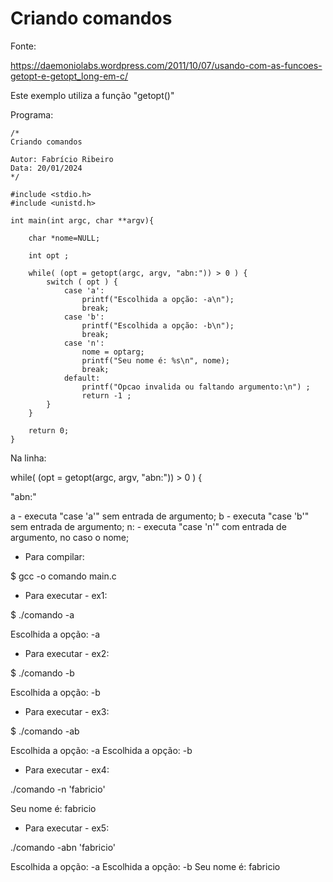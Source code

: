# Criando comandos

Fonte:

https://daemoniolabs.wordpress.com/2011/10/07/usando-com-as-funcoes-getopt-e-getopt_long-em-c/

Este exemplo utiliza a função "getopt()"

Programa:

```
/*
Criando comandos

Autor: Fabrício Ribeiro
Data: 20/01/2024
*/

#include <stdio.h>
#include <unistd.h>

int main(int argc, char **argv){

    char *nome=NULL;

    int opt ;

    while( (opt = getopt(argc, argv, "abn:")) > 0 ) {
        switch ( opt ) {
            case 'a':
                printf("Escolhida a opção: -a\n");
                break;
            case 'b':
                printf("Escolhida a opção: -b\n");
                break;
            case 'n':
                nome = optarg;
                printf("Seu nome é: %s\n", nome);
                break;
            default:
                printf("Opcao invalida ou faltando argumento:\n") ;
                return -1 ;
        }
    }

    return 0;
}
```

Na linha:

while( (opt = getopt(argc, argv, "abn:")) > 0 ) {

"abn:"

a - executa "case 'a'" sem entrada de argumento;
b - executa "case 'b'" sem entrada de argumento;
n: - executa "case 'n'" com entrada de argumento, no caso o nome;

- Para compilar:

$ gcc -o comando main.c

- Para executar - ex1:

$ ./comando -a

Escolhida a opção: -a

- Para executar - ex2:

$ ./comando -b

Escolhida a opção: -b

- Para executar - ex3:

$ ./comando -ab

Escolhida a opção: -a
Escolhida a opção: -b

- Para executar - ex4:

./comando -n 'fabricio'

Seu nome é: fabricio

- Para executar - ex5:

./comando -abn 'fabricio'

Escolhida a opção: -a
Escolhida a opção: -b
Seu nome é: fabricio
